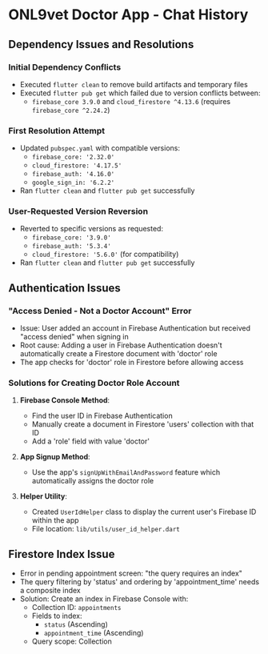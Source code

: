 # ONL9vet Doctor App - Chat History

## Dependency Issues and Resolutions

### Initial Dependency Conflicts
- Executed `flutter clean` to remove build artifacts and temporary files
- Executed `flutter pub get` which failed due to version conflicts between:
  - `firebase_core 3.9.0` and `cloud_firestore ^4.13.6` (requires `firebase_core ^2.24.2`)

### First Resolution Attempt
- Updated `pubspec.yaml` with compatible versions:
  - `firebase_core: '2.32.0'`
  - `cloud_firestore: '4.17.5'`
  - `firebase_auth: '4.16.0'`
  - `google_sign_in: '6.2.2'`
- Ran `flutter clean` and `flutter pub get` successfully

### User-Requested Version Reversion
- Reverted to specific versions as requested:
  - `firebase_core: '3.9.0'`
  - `firebase_auth: '5.3.4'`
  - `cloud_firestore: '5.6.0'` (for compatibility)
- Ran `flutter clean` and `flutter pub get` successfully

## Authentication Issues

### "Access Denied - Not a Doctor Account" Error
- Issue: User added an account in Firebase Authentication but received "access denied" when signing in
- Root cause: Adding a user in Firebase Authentication doesn't automatically create a Firestore document with 'doctor' role
- The app checks for 'doctor' role in Firestore before allowing access

### Solutions for Creating Doctor Role Account
1. **Firebase Console Method**:
   - Find the user ID in Firebase Authentication
   - Manually create a document in Firestore 'users' collection with that ID
   - Add a 'role' field with value 'doctor'

2. **App Signup Method**:
   - Use the app's `signUpWithEmailAndPassword` feature which automatically assigns the doctor role

3. **Helper Utility**:
   - Created `UserIdHelper` class to display the current user's Firebase ID within the app
   - File location: `lib/utils/user_id_helper.dart`

## Firestore Index Issue
- Error in pending appointment screen: "the query requires an index"
- The query filtering by 'status' and ordering by 'appointment_time' needs a composite index
- Solution: Create an index in Firebase Console with:
  - Collection ID: `appointments`
  - Fields to index: 
    - `status` (Ascending)
    - `appointment_time` (Ascending)
  - Query scope: Collection